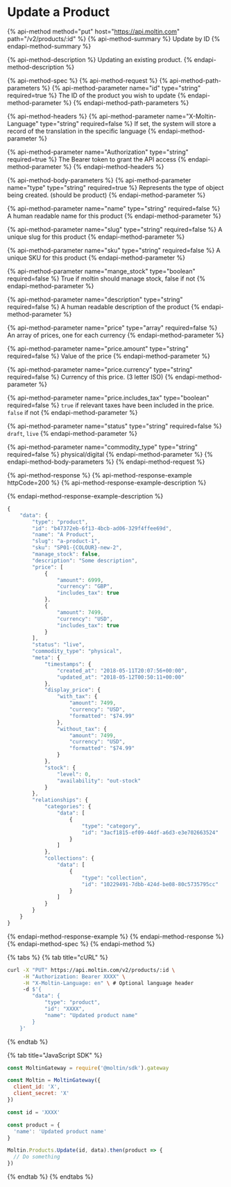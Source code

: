 # Update a Product

{% api-method method="put" host="https://api.moltin.com" path="/v2/products/:id" %}
{% api-method-summary %}
Update by ID
{% endapi-method-summary %}

{% api-method-description %}
Updating an existing product.
{% endapi-method-description %}

{% api-method-spec %}
{% api-method-request %}
{% api-method-path-parameters %}
{% api-method-parameter name="id" type="string" required=true %}
The ID of the product you wish to update
{% endapi-method-parameter %}
{% endapi-method-path-parameters %}

{% api-method-headers %}
{% api-method-parameter name="X-Moltin-Language" type="string" required=false %}
If set, the system will store a record of the translation in the specific language
{% endapi-method-parameter %}

{% api-method-parameter name="Authorization" type="string" required=true %}
The Bearer token to grant the API access
{% endapi-method-parameter %}
{% endapi-method-headers %}

{% api-method-body-parameters %}
{% api-method-parameter name="type" type="string" required=true %}
Represents the type of object being created. \(should be product\)
{% endapi-method-parameter %}

{% api-method-parameter name="name" type="string" required=false %}
A human readable name for this product
{% endapi-method-parameter %}

{% api-method-parameter name="slug" type="string" required=false %}
A unique slug for this product
{% endapi-method-parameter %}

{% api-method-parameter name="sku" type="string" required=false %}
A unique SKU for this product
{% endapi-method-parameter %}

{% api-method-parameter name="mange\_stock" type="boolean" required=false %}
True if moltin should manage stock, false if not
{% endapi-method-parameter %}

{% api-method-parameter name="description" type="string" required=false %}
A human readable description of the product
{% endapi-method-parameter %}

{% api-method-parameter name="price" type="array" required=false %}
An array of prices, one for each currency
{% endapi-method-parameter %}

{% api-method-parameter name="price.amount" type="string" required=false %}
Value of the price
{% endapi-method-parameter %}

{% api-method-parameter name="price.currency" type="string" required=false %}
Currency of this price. \(3 letter ISO\)
{% endapi-method-parameter %}

{% api-method-parameter name="price.includes\_tax" type="boolean" required=false %}
`true` if relevant taxes have been included in the price. `false` if not
{% endapi-method-parameter %}

{% api-method-parameter name="status" type="string" required=false %}
`draft`, `live`
{% endapi-method-parameter %}

{% api-method-parameter name="commodity\_type" type="string" required=false %}
physical/digital
{% endapi-method-parameter %}
{% endapi-method-body-parameters %}
{% endapi-method-request %}

{% api-method-response %}
{% api-method-response-example httpCode=200 %}
{% api-method-response-example-description %}

{% endapi-method-response-example-description %}

```javascript
{
    "data": {
        "type": "product",
        "id": "b47372eb-6f13-4bcb-ad06-329f4ffee69d",
        "name": "A Product",
        "slug": "a-product-1",
        "sku": "SP01-{COLOUR}-new-2",
        "manage_stock": false,
        "description": "Some description",
        "price": [
            {
                "amount": 6999,
                "currency": "GBP",
                "includes_tax": true
            },
            {
                "amount": 7499,
                "currency": "USD",
                "includes_tax": true
            }
        ],
        "status": "live",
        "commodity_type": "physical",
        "meta": {
            "timestamps": {
                "created_at": "2018-05-11T20:07:56+00:00",
                "updated_at": "2018-05-12T00:50:11+00:00"
            },
            "display_price": {
                "with_tax": {
                    "amount": 7499,
                    "currency": "USD",
                    "formatted": "$74.99"
                },
                "without_tax": {
                    "amount": 7499,
                    "currency": "USD",
                    "formatted": "$74.99"
                }
            },
            "stock": {
                "level": 0,
                "availability": "out-stock"
            }
        },
        "relationships": {
            "categories": {
                "data": [
                    {
                        "type": "category",
                        "id": "3acf1815-ef09-44df-a6d3-e3e702663524"
                    }
                ]
            },
            "collections": {
                "data": [
                    {
                        "type": "collection",
                        "id": "10229491-7dbb-424d-be08-80c5735795cc"
                    }
                ]
            }
        }
    }
}
```
{% endapi-method-response-example %}
{% endapi-method-response %}
{% endapi-method-spec %}
{% endapi-method %}

{% tabs %}
{% tab title="cURL" %}
```bash
curl -X "PUT" https://api.moltin.com/v2/products/:id \
     -H "Authorization: Bearer XXXX" \
     -H "X-Moltin-Language: en" \ # Optional language header
     -d $'{
        "data": {
            "type": "product",
            "id": "XXXX",
            "name": "Updated product name"
        }
    }'
```
{% endtab %}

{% tab title="JavaScript SDK" %}
```javascript
const MoltinGateway = require('@moltin/sdk').gateway

const Moltin = MoltinGateway({
  client_id: 'X',
  client_secret: 'X'
})

const id = 'XXXX'

const product = {
  'name': 'Updated product name'
}

Moltin.Products.Update(id, data).then(product => {
  // Do something
})
```
{% endtab %}
{% endtabs %}

